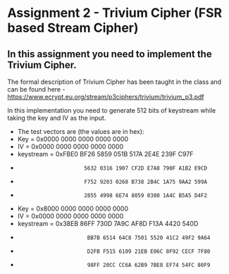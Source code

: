 # Assignment 2 - Trivium Cipher (FSR based Stream Cipher)

## In this assignment you need to implement the Trivium Cipher.

The formal description of Trivium Cipher has been taught in the class and can be found here - https://www.ecrypt.eu.org/stream/p3ciphers/trivium/trivium_p3.pdf

In this implementation you need to generate 512 bits of keystream while taking the key and IV as the input.

- The test vectors are (the values are in hex):
-   Key = 0x0000 0000 0000 0000 0000
-   IV = 0x0000 0000 0000 0000 0000 
-   keystream = 0xFBE0 BF26 5859 051B 517A 2E4E 239F C97F
-                          5632 0316 1907 CF2D E7A8 790F A1B2 E9CD
-                          F752 9203 0268 B738 2B4C 1A75 9AA2 599A
-                          2855 4998 6E74 8059 0380 1A4C B5A5 D4F2
-   Key = 0x8000 0000 0000 0000 0000 
-   IV = 0x0000 0000 0000 0000 0000 
-   keystream = 0x38EB 86FF 730D 7A9C AF8D F13A 4420 540D
-                           BB7B 6514 64C8 7501 5520 41C2 49F2 9A64
-                           D2FB F515 6109 21EB E06C 8F92 CECF 7F80
-                           98FF 20CC CC6A 62B9 7BE8 EF74 54FC 80F9